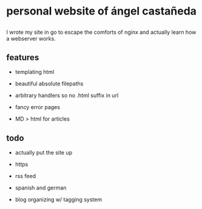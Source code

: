 # personal website of ángel castañeda

## 

I wrote my site in go to escape the comforts of nginx and actually learn how a
webserver works.

## features

* templating html

* beautiful absolute filepaths

* arbitrary handlers so no .html suffix in url

* fancy error pages

* MD > html for articles

## todo

* actually put the site up

* https

* rss feed

* spanish and german

* blog organizing w/ tagging system
